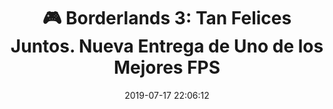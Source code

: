 ---
author_profile: false
title: "🎮 Borderlands 3: Tan Felices Juntos. Nueva Entrega de Uno de los Mejores FPS"
description: "🎮 Borderlands 3: Tan Felices Juntos. Nueva Entrega de Uno de los Mejores FPS"
excerpt: "🎮 Borderlands 3: Tan Felices Juntos. Nueva Entrega de Uno de los Mejores FPS"
header:
  teaser: https://i.ibb.co/59Mq5tz/juego-borderlands-3.gif
  video:
    id: hdImDagjNGQ
    provider: youtube
comments: true
date: 2019-07-17 22:06:12
classes: wide
tags:
- Acción
- FPS
- Trailer
categories:
- Vídeo Videojuegos
sidebar:
- title: "Videoteca"
  nav: vteca
---